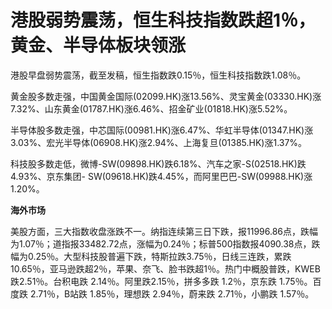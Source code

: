 # 港股弱势震荡，恒生科技指数跌超1％，黄金、半导体板块领涨

港股早盘弱势震荡，截至发稿，恒生指数跌0.15％，恒生科技指数跌1.08％。

黄金股多数走强，中国黄金国际(02099.HK)涨13.56%、灵宝黄金(03330.HK)涨7.32%、山东黄金(01787.HK)涨6.46%、招金矿业(01818.HK)涨5.52%。

半导体股多数走强，中芯国际(00981.HK)涨6.47%、华虹半导体(01347.HK)涨3.03%、宏光半导体(06908.HK)涨2.94%、上海复旦(01385.HK)涨1.37%。

科技股多数走低，微博-SW(09898.HK)跌6.18%、汽车之家-S(02518.HK)跌4.93%、京东集团-
SW(09618.HK)跌4.45%，而阿里巴巴-SW(09988.HK)涨1.20%。

**海外市场**

美股方面，三大指数收盘涨跌不一。纳指连续第三日下跌，报11996.86点，跌幅为1.07％；道指报33482.72点，涨幅为0.24％；标普500指数报4090.38点，跌幅为0.25％。大型科技股普遍下跌，特斯拉跌3.75％，日线三连跌，累跌10.65％，亚马逊跌超2％，苹果、奈飞、脸书跌超1％。热门中概股普跌，KWEB跌2.51％。台积电跌
2.14％。阿里跌2.15％，拼多多跌 1.2％，京东跌 1.75％。百度跌 2.71％，B站跌 1.85％，理想跌 2.94％，蔚来跌 2.71％，小鹏跌
1.57％。


